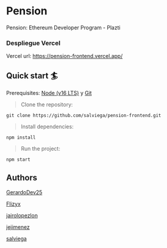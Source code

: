 # Pension

Pension: Ethereum Developer Program - Plazti

### Despliegue Vercel

Vercel url: https://pension-frontend.vercel.app/

## Quick start 🏄

Prerequisites: [Node (v16 LTS)](https://nodejs.org/en/download/) y [Git](https://git-scm.com/downloads)

> Clone the repository:

```
git clone https://github.com/salviega/pension-frontend.git
```

> Install dependencies:

```
npm install
```

> Run the project:

```
npm start
```

## Authors

[GerardoDev25](https://github.com/GerardoDev25)

[Flizyx](https://github.com/Flizyx)

[jairolopezlon](https://github.com/jairolopezlon/)

[jejimenez](https://github.com/jejimenez)

[salviega](https://github.com/salviega)